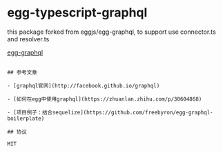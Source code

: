# egg-typescript-graphql

this package forked from eggjs/egg-graphql, to support use connector.ts and resolver.ts

[egg-graphql](https://github.com/eggjs/egg-graphql#readme)

```

## 参考文章

- [graphql官网](http://facebook.github.io/graphql)

- [如何在egg中使用graphql](https://zhuanlan.zhihu.com/p/30604868)

- [项目例子：结合sequelize](https://github.com/freebyron/egg-graphql-boilerplate)

## 协议

MIT
